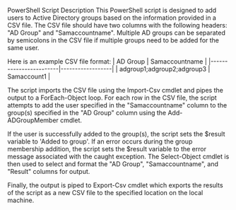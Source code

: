 PowerShell Script Description
This PowerShell script is designed to add users to Active Directory groups based on the information provided in a CSV file. The CSV file should have two columns with the following headers: "AD Group" and "Samaccountname". Multiple AD groups can be separated by semicolons in the CSV file if multiple groups need to be added for the same user.

Here is an example CSV file format:
| AD Group               | Samaccountname |
|------------------------|------------------|
| adgroup1;adgroup2;adgroup3 | Samaccount1         |


The script imports the CSV file using the Import-Csv cmdlet and pipes the output to a ForEach-Object loop. For each row in the CSV file, the script attempts to add the user specified in the "Samaccountname" column to the group(s) specified in the "AD Group" column using the Add-ADGroupMember cmdlet.

If the user is successfully added to the group(s), the script sets the $result variable to 'Added to group'. If an error occurs during the group membership addition, the script sets the $result variable to the error message associated with the caught exception. The Select-Object cmdlet is then used to select and format the "AD Group", "Samaccountname", and "Result" columns for output.

Finally, the output is piped to Export-Csv cmdlet which exports the results of the script as a new CSV file to the specified location on the local machine.
